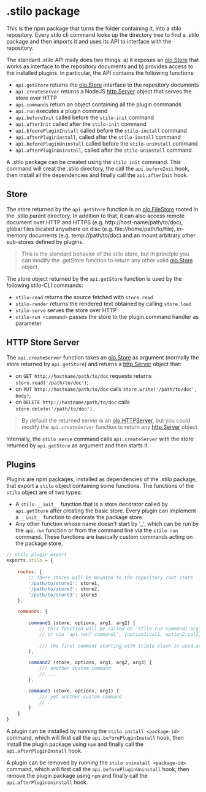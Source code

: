# .stilo package

This is the npm package that turns the folder containing it, into a stilo
repository. Every stilo cli command looks up the directory tree to find a
.stilo package and then imports it and uses its API to interface with the
repository. 

The standard .stilo API maily does two things: a) it exposes an [olo.Store] 
that works as interface to the repository documents and b) provides access to 
the installed plugins. In particular, the API contains the following functions:

* `api.getStore` returns the [olo.Store] interface to the repository documents
* `api.createServer` returns a NodeJS [http.Server] object that serves the store 
  over HTTP
* `api.commands` return an object containing all the plugin commands
* `api.run` executes a plugin command
* `api.beforeInit` called before the `stilo-init` command 
* `api.afterInit` called after the `stilo-init` command 
* `api.bfeorePluginInstall` called before the `stilo-install` command
* `api.afterPluginInstall`, called after the `stilo-install` command
* `api.beforePluginUninstall` called before the `stilo-uninstall` command
* `api.afterPluginUninstall`, called after the `stilo-uninstall` command

A .stilo package can be created using the `stilo init` command. This command 
will creat the .stilo directory, the call the `api.beforeInit` hook, then 
install all the dependencies and finally call the `api.afterInit` hook. 


## Store

The store returned by the `api.getStore` function is an [olo.FileStore] rooted in 
the .stilo parent directory. In addition to that, it can also access remote 
document over HTTP and HTTPS (e.g. http://host-name/path/to/doc), global files 
located anywhere on disc (e.g. file://home/path/to/file), in-memory documents 
(e.g. temp://path/to/doc) and an mount arbitrary other sub-stores defined by
plugins.

> This is the standard behavior of the stilo store, but in principle you can
> modify the .getStore function to return any other valid [olo.Store] object.

The store object returned by the `api.getStore` function is used by the following
stilo-CLI commands:

- `stilo-read` returns the source fetched with `store.read`
- `stilo-render` returns the rendered text obtained by calling `store.load`
- `stilo-serve` serves the store over HTTP
- `stilo-run <command>` passes the store to the plugin command handler as parameter


## HTTP Store Server

The `api.createServer` function takes an [olo.Store] as argument (normally 
the store returned by `api.getStore`) and returns a [http.Server] object that:

- on `GET http://hostname/path/to/doc` requests returns `store.read('/path/to/doc')`;
- on `PUT http://hostname/path/to/doc` calls `store.write('/path/to/doc', body)`;
- on `DELETE http://hostname/path/to/doc` calls `store.delete('/path/to/doc')`.

> By default the returned server is an [olo.HTTPServer], but you could modify 
> the `api.createServer` function to return any [http.Server] object.

Internally, the `stilo serve` command calls `api.createServer` with the store 
returned by `api.getStore` as argument and then starts it.


## Plugins 

Plugins are npm packages, installed as dependencies of the .stilo package, that 
export a `stilo` object containing some functions. The functions of the `stilo`
object are of two types:

- A `stilo.__init__` function that is a store decorator called by `api.getStore` 
  after creating the basic store. Every plugin can implement a `__init__` 
  function to decorate the package store.
- Any other function whose name doesn't start by '_', which can be run by the 
  `api.run` function or from the command line via the `stilo run` command. 
  These functions are basically custom commands acting on the package store.

```js
// stilo plugin export
exports.stilo = {
    
    routes: {
        // These stores will be mounted to the repository root store
        '/path/to/store1': store1,
        '/path/to/store2': store2,
        '/path/to/store3': store3        
    },

    commands: {
        
        command1 (store, options, arg1, arg2) {            
            // this function will be called on `stilo run command1 arg1 arg2 -o1 val1 -o2 val2`
            // or via `api.run('command1', {option1:val1, option2:val2}, arg1, arg2)`
            
            /// the first comment starting with triple slash is used as command description
        },

        command2 (store, options, arg1, arg2, arg3) {
            /// another custom command
            // ...
        },

        command3 (store, options, arg1) {
            /// yet another custom command
            // ...
        }
    }
}
```

A plugin can be installed by running the `stilo install <package-id>` command,
which will first call the `api.beforePluginInstall` hook, then install the 
plugin package using `npm` and finally call the `api.afterPluginInstall` hook.

A plugin can be removed by running the `stilo uninstall <package-id>` command,
which will first call the `api.beforePluginUninstall` hook, then remove the 
plugin package using `npm` and finally call the `api.afterPluginUninstall` hook.



[olo.Store]: https://github.com/onlabsorg/olojs/blob/master/docs/store.md
[olo.FileStore]: https://github.com/onlabsorg/olojs/blob/master/docs/api/file-store.md
[http.Server]: https://nodejs.org/api/http.html#class-httpserver
[olo.HTTPServer]: https://github.com/onlabsorg/olojs/blob/master/docs/api/http-server.md
   
